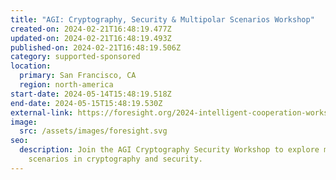 ```yaml
---
title: "AGI: Cryptography, Security & Multipolar Scenarios Workshop"
created-on: 2024-02-21T16:48:19.477Z
updated-on: 2024-02-21T16:48:19.493Z
published-on: 2024-02-21T16:48:19.506Z
category: supported-sponsored
location:
  primary: San Francisco, CA
  region: north-america
start-date: 2024-05-14T15:48:19.518Z
end-date: 2024-05-15T15:48:19.530Z
external-link: https://foresight.org/2024-intelligent-cooperation-workshop/
image:
  src: /assets/images/foresight.svg
seo:
  description: Join the AGI Cryptography Security Workshop to explore multipolar
    scenarios in cryptography and security.
---
```

